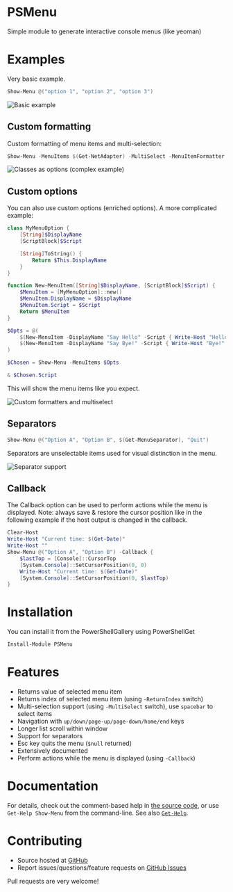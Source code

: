 # PSMenu

Simple module to generate interactive console menus (like yeoman)

# Examples

Very basic example.

```powershell
Show-Menu @("option 1", "option 2", "option 3")
```

![Basic example](./docs/basic-example.gif)

## Custom formatting

Custom formatting of menu items and multi-selection:

```powershell
Show-Menu -MenuItems $(Get-NetAdapter) -MultiSelect -MenuItemFormatter { $Args | Select -Exp Name }
```

![Classes as options (complex example)](./docs/custom-formatter.gif)

## Custom options

You can also use custom options (enriched options). A more complicated example:

```powershell
class MyMenuOption {
    [String]$DisplayName
    [ScriptBlock]$Script

    [String]ToString() {
        Return $This.DisplayName
    }
}

function New-MenuItem([String]$DisplayName, [ScriptBlock]$Script) {
    $MenuItem = [MyMenuOption]::new()
    $MenuItem.DisplayName = $DisplayName
    $MenuItem.Script = $Script
    Return $MenuItem
}

$Opts = @(
    $(New-MenuItem -DisplayName "Say Hello" -Script { Write-Host "Hello!" }),
    $(New-MenuItem -DisplayName "Say Bye!" -Script { Write-Host "Bye!" })
)

$Chosen = Show-Menu -MenuItems $Opts

& $Chosen.Script
```

This will show the menu items like you expect.

![Custom formatters and multiselect](./docs/classes-as-options.gif)

## Separators

```powershell
Show-Menu @("Option A", "Option B", $(Get-MenuSeparator), "Quit")
```

Separators are unselectable items used for visual distinction in the menu.

![Separator support](./docs/separator-support.gif)

## Callback

The Callback option can be used to perform actions while the menu is displayed.
Note: always save & restore the cursor position like in the following example if the host output is changed in the callback.

```powershell
Clear-Host
Write-Host "Current time: $(Get-Date)"
Write-Host ""
Show-Menu @("Option A", "Option B") -Callback {
    $lastTop = [Console]::CursorTop
    [System.Console]::SetCursorPosition(0, 0)
    Write-Host "Current time: $(Get-Date)"
    [System.Console]::SetCursorPosition(0, $lastTop)
}
```

# Installation

You can install it from the PowerShellGallery using PowerShellGet

```powershell
Install-Module PSMenu
```

# Features

- Returns value of selected menu item
- Returns index of selected menu item (using `-ReturnIndex` switch)
- Multi-selection support (using `-MultiSelect` switch), use `spacebar` to select items
- Navigation with `up/down/page-up/page-down/home/end` keys
- Longer list scroll within window
- Support for separators
- Esc key quits the menu (`$null` returned)
- Extensively documented
- Perform actions while the menu is displayed (using `-Callback`)

# Documentation

For details, check out the comment-based help in [the source code](./PSMenu/Public/Show-Menu.ps1),
or use `Get-Help Show-Menu` from the command-line. See also [`Get-Help`](https://docs.microsoft.com/en-us/powershell/module/microsoft.powershell.core/get-help?view=powershell-5.1).

# Contributing

- Source hosted at [GitHub](https://github.com/Sebazzz/PSMenu)
- Report issues/questions/feature requests on [GitHub Issues](https://github.com/Sebazzz/PSMenu/issues)

Pull requests are very welcome!
